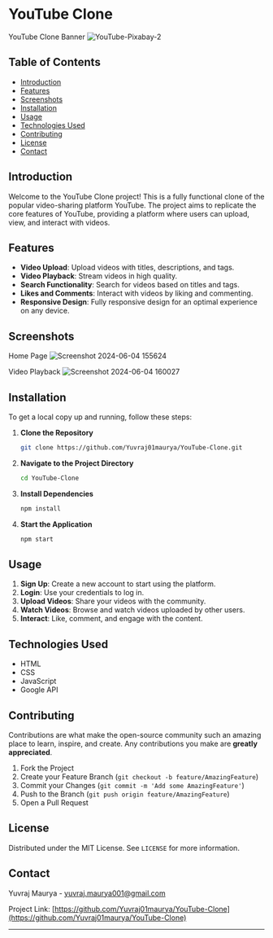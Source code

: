
# YouTube Clone

YouTube Clone Banner ![YouTube-Pixabay-2](https://github.com/Yuvraj01maurya/YouTube-Clone/assets/144897557/65c9f679-ef88-47dc-a827-759832e68c41)


## Table of Contents
- [Introduction](#introduction)
- [Features](#features)
- [Screenshots](#screenshots)
- [Installation](#installation)
- [Usage](#usage)
- [Technologies Used](#technologies-used)
- [Contributing](#contributing)
- [License](#license)
- [Contact](#contact)

## Introduction

Welcome to the YouTube Clone project! This is a fully functional clone of the popular video-sharing platform YouTube. The project aims to replicate the core features of YouTube, providing a platform where users can upload, view, and interact with videos.

## Features

- **Video Upload**: Upload videos with titles, descriptions, and tags.
- **Video Playback**: Stream videos in high quality.
- **Search Functionality**: Search for videos based on titles and tags.
- **Likes and Comments**: Interact with videos by liking and commenting.
- **Responsive Design**: Fully responsive design for an optimal experience on any device.

## Screenshots

Home Page ![Screenshot 2024-06-04 155624](https://github.com/Yuvraj01maurya/YouTube-Clone/assets/144897557/5a39635c-f884-4d5e-8ec9-903d3ca73147)


Video Playback ![Screenshot 2024-06-04 160027](https://github.com/Yuvraj01maurya/YouTube-Clone/assets/144897557/21983267-e9f0-4680-9be4-0e30ecd5cb79)


## Installation

To get a local copy up and running, follow these steps:

1. **Clone the Repository**
    ```sh
    git clone https://github.com/Yuvraj01maurya/YouTube-Clone.git
    ```
2. **Navigate to the Project Directory**
    ```sh
    cd YouTube-Clone
    ```
3. **Install Dependencies**
    ```sh
    npm install
    ```
4. **Start the Application**
    ```sh
    npm start
    ```

## Usage

1. **Sign Up**: Create a new account to start using the platform.
2. **Login**: Use your credentials to log in.
3. **Upload Videos**: Share your videos with the community.
4. **Watch Videos**: Browse and watch videos uploaded by other users.
5. **Interact**: Like, comment, and engage with the content.

## Technologies Used

- HTML
- CSS
- JavaScript
- Google API


## Contributing

Contributions are what make the open-source community such an amazing place to learn, inspire, and create. Any contributions you make are **greatly appreciated**.

1. Fork the Project
2. Create your Feature Branch (`git checkout -b feature/AmazingFeature`)
3. Commit your Changes (`git commit -m 'Add some AmazingFeature'`)
4. Push to the Branch (`git push origin feature/AmazingFeature`)
5. Open a Pull Request

## License

Distributed under the MIT License. See `LICENSE` for more information.

## Contact

Yuvraj Maurya -  yuvraj.maurya001@gmail.com

Project Link: [https://github.com/Yuvraj01maurya/YouTube-Clone](https://github.com/Yuvraj01maurya/YouTube-Clone)

---
